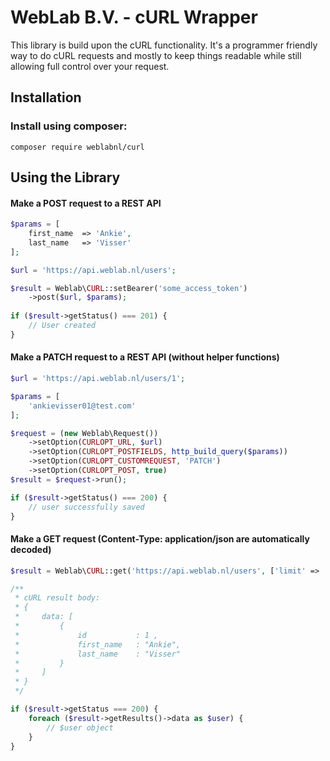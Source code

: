 WebLab B.V. - cURL Wrapper
==================================

This library is build upon the cURL functionality. It's a programmer friendly way to do cURL requests and mostly to keep things readable while still allowing full control over your request.


Installation
------------

### Install using composer:

    composer require weblabnl/curl


Using the Library
-----------------

#### Make a POST request to a REST API

```php
$params = [
    first_name  => 'Ankie',
    last_name   => 'Visser'
];

$url = 'https://api.weblab.nl/users';

$result = Weblab\CURL::setBearer('some_access_token')
    ->post($url, $params);
    
if ($result->getStatus() === 201) {
    // User created        
}    
```
    
#### Make a PATCH request to a REST API (without helper functions)

```php
$url = 'https://api.weblab.nl/users/1';

$params = [
    'ankievisser01@test.com'
];

$request = (new Weblab\Request())
    ->setOption(CURLOPT_URL, $url)
    ->setOption(CURLOPT_POSTFIELDS, http_build_query($params))
    ->setOption(CURLOPT_CUSTOMREQUEST, 'PATCH')
    ->setOption(CURLOPT_POST, true)
$result = $request->run();

if ($result->getStatus() === 200) {
    // user successfully saved            
}
```
    
#### Make a GET request (Content-Type: application/json are automatically decoded)

```php
$result = Weblab\CURL::get('https://api.weblab.nl/users', ['limit' => '1']);

/**
 * cURL result body:
 * {
 *     data: [
 *         {
 *             id           : 1 ,
 *             first_name   : "Ankie",
 *             last_name    : "Visser"
 *         }
 *     ]
 * }
 */

if ($result->getStatus === 200) {
    foreach ($result->getResults()->data as $user) {
        // $user object
    }
}
```
    
